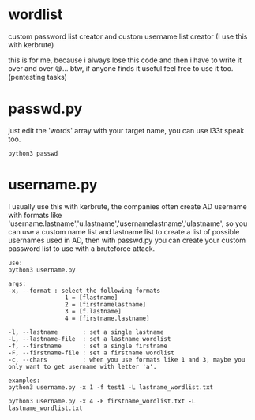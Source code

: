 # wordlist
custom password list creator  and custom username list creator (I use this with kerbrute)

this is for me, because i always lose this code and then i have to write it over and over 😪... btw, if anyone finds it useful feel free to use it too. (pentesting tasks)

# passwd.py
just edit the 'words' array with your target name, you can use l33t speak too.
```
python3 passwd
```
# username.py
I usually use this with kerbrute, the companies often create AD username with formats like 'username.lastname','u.lastname','usernamelastname','ulastname', so you can use a custom name list and lastname list to create a list of possible usernames used in AD, then with passwd.py you can create your custom password list to use with a bruteforce attack.

```
use:
python3 username.py

args:
-x, --format : select the following formats
                1 = [flastname]
                2 = [firstnamelastname]
                3 = [f.lastname]
                4 = [firstname.lastname]

-l, --lastname       : set a single lastname
-L, --lastname-file  : set a lastname wordlist
-f, --firstname      : set a single firstname
-F, --firstname-file : set a firstname wordlist
-c, --chars          : when you use formats like 1 and 3, maybe you only want to get username with letter 'a'.

examples:
python3 username.py -x 1 -f test1 -L lastname_wordlist.txt

python3 username.py -x 4 -F firstname_wordlist.txt -L lastname_wordlist.txt
```

